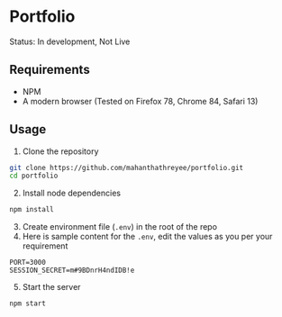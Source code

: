 # Portfolio

Status: In development, Not Live

## Requirements

* NPM
* A modern browser (Tested on Firefox 78, Chrome 84, Safari 13)

## Usage

1. Clone the repository
```bash
git clone https://github.com/mahanthathreyee/portfolio.git
cd portfolio
```
2. Install node dependencies
```bash
npm install
```
3. Create environment file (`.env`) in the root of the repo
4. Here is sample content for the `.env`, edit the values as you per your requirement
```dosini
PORT=3000
SESSION_SECRET=m#9BDnrH4ndIDB!e
```
5. Start the server
```bash
npm start
```